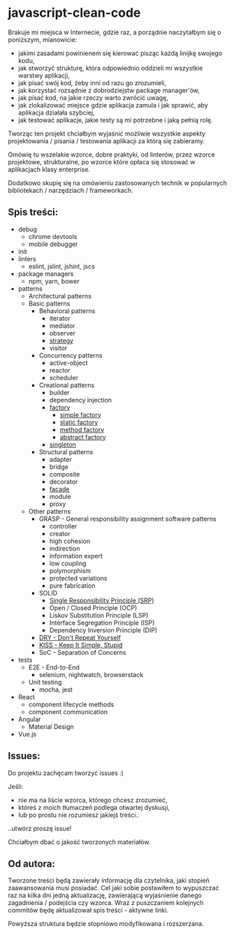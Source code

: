 # javascript-clean-code

Brakuje mi miejsca w Internecie, gdzie raz, a porządnie naczytałbym się o poniższym, mianowicie:
* jakimi zasadami powinienem się kierować pisząc każdą linijkę swojego kodu,
* jak stworzyć strukturę, która odpowiednio oddzieli mi wszystkie warstwy aplikacji,
* jak pisać swój kod, żeby inni od razu go zrozumieli,
* jak korzystać rozsądnie z dobrodziejstw package manager'ów,
* jak pisać kod, na jakie rzeczy warto zwrócić uwagę,
* jak zlokalizować miejsce gdzie aplikacja zamula i jak sprawić, aby aplikacja działała szybciej,
* jak testować aplikacje, jakie testy są mi potrzebne i jaką pełnią rolę.

Tworząc ten projekt chciałbym wyjaśnić możliwie wszystkie aspekty
projektowania / pisania / testowania aplikacji za którą się zabieramy.

Omówię tu wszelakie wzorce, dobre praktyki, od linterów, przez wzorce projektowe,
strukturalne, po wzorce które opłaca się stosować w aplikacjach klasy enterprise.

Dodatkowo skupię się na omówieniu zastosowanych technik w popularnych bibliotekach / narzędziach / frameworkach.

## Spis treści:

* debug
    * chrome devtools
    * mobile debugger
* init
* linters
    * eslint, jslint, jshint, jscs
* package managers
    * npm, yarn, bower
* patterns
    * Architectural patterns
    * Basic patterns
        * Behavioral patterns
            * iterator
            * mediator
            * observer
            * [strategy](patterns/basic-patterns/behavioral-patterns/strategy.md)
            * visitor
        * Concurrency patterns
            * active-object
            * reactor
            * scheduler
        * Creational patterns
            * builder
            * dependency injection
            * [factory](patterns/basic-patterns/creational-patterns/factory.md)
                * [simple factory](patterns/basic-patterns/creational-patterns/factory.md#simple-factory-prosta-fabryka)
                * [static factory](patterns/basic-patterns/creational-patterns/factory.md#static-factory-fabryka-statyczna)
                * [method factory](patterns/basic-patterns/creational-patterns/factory.md#method-factory-metoda-fabrykująca)
                * [abstract factory](patterns/basic-patterns/creational-patterns/factory.md#abstract-factory-fabryka-abstrakcyjna)
            * [singleton](patterns/basic-patterns/creational-patterns/singleton.md)
        * Structural patterns
            * adapter
            * bridge
            * composite
            * decorator
            * [facade](patterns/basic-patterns/structural-patterns/facade.md)
            * module
            * proxy
    * Other patterns
        * GRASP - General responsibility assignment software patterns
            * controller
            * creator
            * high cohesion
            * indirection
            * information expert
            * low coupling
            * polymorphism
            * protected variations
            * pure fabrication
        * SOLID
            * [Single Responsibility Principle (SRP)](patterns/other-patterns/SOLID/single-responsibility-principle.md)
            * Open / Closed Principle (OCP)
            * Liskov Substitution Principle (LSP)
            * Interface Segregation Principle (ISP)
            * Dependency Inversion Principle (DIP)
        * [DRY - Don't Repeat Yourself](patterns/other-patterns/DRY.md)
        * [KISS - Keep It Simple, Stupid](patterns/other-patterns/KISS.md)
        * SoC - Separation of Concerns
* tests
    * E2E - End-to-End
        * selenium, nightwatch, browserstack
    * Unit testing
        * mocha, jest
* React
    * component lifecycle methods
    * component communication
* Angular
    * Material Design
* Vue.js

## Issues:

Do projektu zachęcam tworzyć issues :)

Jeśli:
* nie ma na liście wzorca, którego chcesz zrozumieć,
* któreś z moich tłumaczeń podlega otwartej dyskusji,
* lub po prostu nie rozumiesz jakiejś treści..

..utwórz proszę issue!

Chciałbym dbać o jakość tworzonych materiałów.

## Od autora:

Tworzone treści będą zawierały informację dla czytelnika, jaki
stopień zaawansowania musi posiadać. Cel jaki sobie postawiłem to
wypuszczać raz na kilka dni jedną aktualizację,
zawierającą wyjaśnienie danego zagadnienia / podejścia czy wzorca.
Wraz z puszczaniem kolejnych commitów będę aktualizował spis treści - aktywne
linki.

Powyższa struktura będzie stopniowo modyfikowana i rozszerzana.
